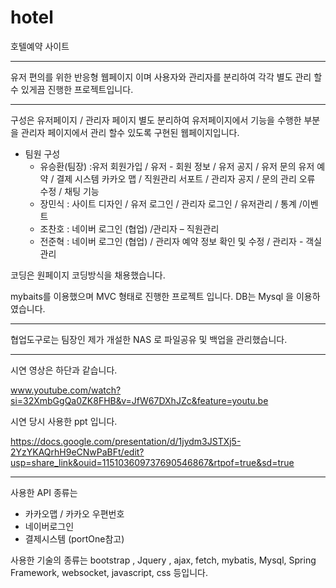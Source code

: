 # hotel
호텔예약 사이트
***
유저 편의를 위한 반응형 웹페이지 이며 
사용자와 관리자를 분리하여 각각 별도 관리 할수 있게끔 진행한 프로젝트입니다. 

*** 
구성은 유저페이지 / 관리자 페이지 별도 분리하여 
유저페이지에서 기능을 수행한 부분을 관리자 페이지에서 관리 할수 있도록 구현된 웹페이지입니다. 

* 팀원 구성
  * 유승환(팀장) :유저 회원가입 / 유저 - 회원 정보 /  유저 공지  / 유저 문의 
                유저  예약 / 결제 시스템 
                카카오 맵 / 직원관리 서포트 / 관리자 공지 / 문의 관리 
                오류 수정 / 채팅 기능
  * 장민식 : 사이트 디자인 / 유저 로그인  / 관리자 로그인 / 유저관리 / 통계 /이벤트
  * 조찬호 : 네이버 로그인 (협업) /관리자 – 직원관리 
  * 전준혁 : 네이버 로그인 (협업) / 관리자 예약 정보 확인 및 수정  / 관리자 - 객실관리 


코딩은 원페이지 코딩방식을 채용했습니다.

mybaits를 이용했으며 MVC 형태로 진행한 프로젝트 입니다. 
DB는 Mysql 을 이용하였습니다. 
***
협업도구로는 
팀장인 제가 개설한 NAS 로 파일공유 및 백업을 관리했습니다.

*** 
시연 영상은 하단과 같습니다.

www.youtube.com/watch?si=32XmbGgQa0ZK8FHB&v=JfW67DXhJZc&feature=youtu.be

시연 당시 사용한 ppt 입니다.

https://docs.google.com/presentation/d/1jydm3JSTXj5-2YzYKAQrhH9eCNwPaBFt/edit?usp=share_link&ouid=115103609737690546867&rtpof=true&sd=true



***
사용한 API 종류는 
 * 카카오맵 / 카카오 우편번호 
 * 네이버로그인
 * 결제시스템 (portOne참고)

사용한 기술의 종류는 
 bootstrap , Jquery , ajax, fetch, mybatis, Mysql, Spring Framework, websocket, javascript, css 등입니다. 

